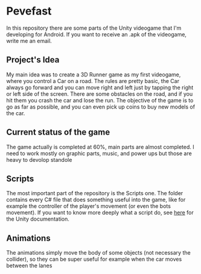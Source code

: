 # Pevefast
In this repository there are some parts of the Unity videogame that I'm developing for Android.
If you want to receive an .apk of the videogame, write me an email.

## Project's Idea
My main idea was to create a 3D Runner game as my first videogame, where you control a Car on a road.
The rules are pretty basic, the Car always go forward and you can move right and left just by tapping the right or left side of the screen. There are some obstacles on the road, and if you hit them you crash the car and lose the run. The objective of the game is to go as far as possible, and you can even pick up coins to buy new models of the car.

## Current status of the game
The game actually is completed at 60%, main parts are almost completed. I need to work mostly on graphic parts, music, and power ups but those are heavy to devolop standole

## Scripts
The most important part of the repository is the Scripts one. The folder contains every C# file that does something useful into the game, like for example the controller of the player's movement (or even the bots movement).
If you want to know more deeply what a script do, see [here](https://docs.unity3d.com/Manual/ScriptingSection.html) for the Unity documentation.

## Animations
The animations simply move the body of some objects (not necessary the collider), so they can be super useful for example when the car moves between the lanes
